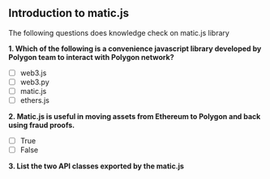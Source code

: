 ## Introduction to matic.js
The following questions does knowledge check on matic.js library

**1. Which of the following is a convenience javascript library developed by Polygon team to interact with Polygon network?**
- [ ] web3.js
- [ ] web3.py
- [ ] matic.js
- [ ] ethers.js 

**2. Matic.js is useful in moving assets from Ethereum to Polygon and back using fraud proofs.**
- [ ] True
- [ ] False

**3. List the two API classes exported by the matic.js**
